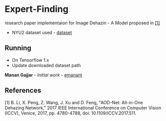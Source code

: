 # Expert-Finding

research paper implementaion for Image Dehazin - A Model proposed in [[1]](#1)

* NYU2 dataset used - [dataset](https://drive.google.com/drive/folders/1MVrkrft4Y_ISbq2K-DLqK9pSzg_mNyZl?usp=sharing)

## Running
- On Tensorflow 1.x
- Update downloaded dataset path

**Manan Gajjar** - *Initial work* - [emanant](https://github.com/emanant)

## References
<a id="1">[1]</a>
B. Li, X. Peng, Z. Wang, J. Xu and D. Feng, "AOD-Net: All-in-One Dehazing Network," 
2017 IEEE International Conference on Computer Vision (ICCV), Venice, 2017, pp. 4780-4788, 
doi: 10.1109/ICCV.2017.511.
